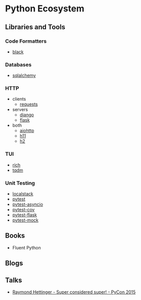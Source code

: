 # Python Ecosystem

## Libraries and Tools

### Code Formatters

* [black](https://github.com/psf/black)

### Databases

* [sqlalchemy](https://github.com/sqlalchemy/sqlalchemy)

### HTTP

* clients
  * [requests](https://github.com/psf/requests)
* servers
  * [django](https://github.com/django/django)
  * [flask](https://github.com/pallets/flask)
* both
  * [aiohttp](https://github.com/aio-libs/aiohttp)
  * [h11](https://github.com/python-hyper/h11)
  * [h2](https://github.com/python-hyper/h2)

### TUI

* [rich](https://github.com/willmcgugan/rich)
* [tqdm](https://github.com/tqdm/tqdm)

### Unit Testing

* [localstack](https://github.com/localstack/localstack)
* [pytest](https://github.com/pytest-dev/pytest)
* [pytest-asyncio](https://github.com/pytest-dev/pytest-asyncio)
* [pytest-cov](https://github.com/pytest-dev/pytest-cov)
* [pytest-flask](https://github.com/pytest-dev/pytest-flask)
* [pytest-mock](https://github.com/pytest-dev/pytest-mock)

## Books

* Fluent Python

## Blogs

## Talks

* [Raymond Hettinger - Super considered super! - PyCon 2015](https://www.youtube.com/watch?v=EiOglTERPEo)
